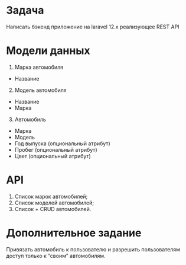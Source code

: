 # Задача  
Написать бэкенд приложение на laravel 12.x реализующее REST API


# Модели данных 

1. Марка автомобиля
 - Название
2. Модель автомобиля
 - Название
 - Марка
3. Автомобиль
 - Марка
 - Модель
 - Год выпуска (опциональный атрибут)
 - Пробег (опциональный атрибут)
 - Цвет (опциональный атрибут)


# API  

1. Список марок автомобилей;
2. Список моделей автомобилей;
3. Список + CRUD автомобилей.


# Дополнительное задание

Привязать автомобиль к пользователю и разрешить пользователям доступ только к “своим” автомобилям.

